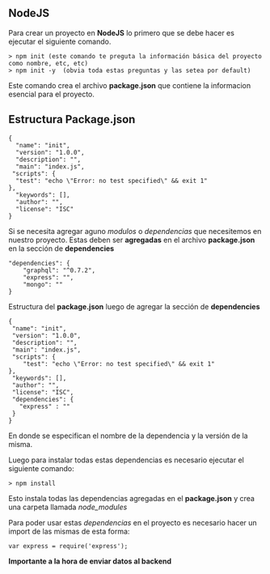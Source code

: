 ## NodeJS


Para crear un proyecto en **NodeJS** lo primero que se debe hacer es ejecutar el siguiente comando.

	> npm init (este comando te preguta la información básica del proyecto como nombre, etc, etc)
	> npm init -y  (obvia toda estas preguntas y las setea por default)
	
Este comando crea el archivo **package.json** que contiene la informacion esencial para el proyecto. 

## Estructura Package.json

	{
      "name": "init",
      "version": "1.0.0",
      "description": "",
      "main": "index.js",
     "scripts": {
      "test": "echo \"Error: no test specified\" && exit 1"
    },
      "keywords": [],
      "author": "",
      "license": "ISC"
    }


Si se necesita agregar aguno _modulos_ o _dependencias_ que necesitemos en nuestro proyecto. Estas deben ser **agregadas** en el archivo **package.json** en la sección de **dependencies**

	"dependencies": {
    	"graphql": "^0.7.2",
	    "express": "",
    	"mongo": ""
  	}

Estructura del **package.json** luego de agregar la sección de **dependencies**

	{
     "name": "init",
     "version": "1.0.0",
     "description": "",
     "main": "index.js",
     "scripts": {
        "test": "echo \"Error: no test specified\" && exit 1"
    },
     "keywords": [],
     "author": "",
     "license": "ISC",
     "dependencies": {
       "express" : ""
     }
    }

  	
En donde se especifican el nombre de la dependencia y la versión de la misma. 

Luego para instalar todas estas dependencias es necesario ejecutar el siguiente comando: 

	> npm install 

Esto instala todas las dependencias agregadas en el **package.json** y crea una carpeta llamada _node_modules_

Para poder usar estas _dependencias_ en el proyecto es necesario hacer un import de las mismas de esta forma:

	var express = require('express');
	


**Importante a la hora de enviar datos al backend** 



